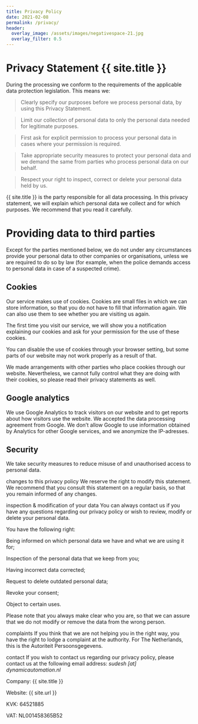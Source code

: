 ```yaml
---
title: Privacy Policy
date: 2021-02-08
permalink: /privacy/
header:
  overlay_image: /assets/images/negativespace-21.jpg
  overlay_filter: 0.5
---
```


# Privacy Statement {{ site.title }}

During the processing we conform to the requirements of the applicable data protection legislation. This means we:
> Clearly specify our purposes before we process personal data, by using this Privacy Statement.

> Limit our collection of personal data to only the personal data needed for legitimate purposes.

> First ask for explicit permission to process your personal data in cases where your permission is required.

> Take appropriate security measures to protect your personal data and we demand the same from parties who process personal data on our behalf.

> Respect your right to inspect, correct or delete your personal data held by us.

{{ site.title }} is the party responsible for all data processing. In this privacy statement, we will explain which personal data we collect and for which purposes. We recommend that you read it carefully.

# Providing data to third parties

Except for the parties mentioned below, we do not under any circumstances provide your personal data to other companies or organisations, unless we are required to do so by law (for example, when the police demands access to personal data in case of a suspected crime).

## Cookies

Our service makes use of cookies. Cookies are small files in which we can store information, so that you do not have to fill that information again. We can also use them to see whether you are visiting us again.

The first time you visit our service, we will show you a notification explaining our cookies and ask for your permission for the use of these cookies.

You can disable the use of cookies through your browser setting, but some parts of our website may not work properly as a result of that.

We made arrangements with other parties who place cookies through our website. Nevertheless, we cannot fully control what they are doing with their cookies, so please read their privacy statements as well.

## Google analytics

We use Google Analytics to track visitors on our website and to get reports about how visitors use the website. We accepted the data processing agreement from Google. We don’t allow Google to use information obtained by Analytics for other Google services, and we anonymize the IP-adresses.

## Security

We take security measures to reduce misuse of and unauthorised access to personal data.

changes to this privacy policy
We reserve the right to modify this statement. We recommend that you consult this statement on a regular basis, so that you remain informed of any changes.

inspection & modification of your data
You can always contact us if you have any questions regarding our privacy policy or wish to review, modify or delete your personal data.

You have the following right:

Being informed on which personal data we have and what we are using it for;

Inspection of the personal data that we keep from you;

Having incorrect data corrected;

Request to delete outdated personal data;

Revoke your consent;

Object to certain uses.

Please note that you always make clear who you are, so that we can assure that we do not modify or remove the data from the wrong person.

complaints
If you think that we are not helping you in the right way, you have the right to lodge a complaint at the authority. For The Netherlands, this is the Autoriteit Persoonsgegevens.

contact
If you wish to contact us regarding our privacy policy, please contact us at the following email address: _sudesh [at] dynamicautomation.nl_

Company: {{ site.title }}

Website: {{ site.url }}

KVK: 64521885

VAT: NL001458365B52
